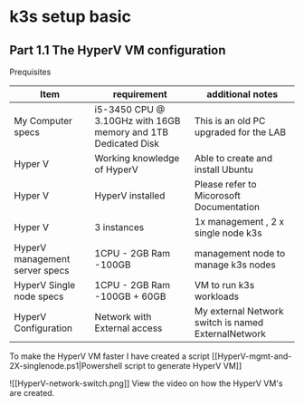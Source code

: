 # k3s setup basic 


## Part 1.1 The HyperV VM configuration

Prequisites

| Item | requirement| additional notes |
|---|---|---|
|My Computer specs | i5-3450 CPU @ 3.10GHz with 16GB memory and 1TB Dedicated Disk  | This is an old PC upgraded for the LAB |
|Hyper V | Working knowledge of HyperV |Able to create and install Ubuntu |
|Hyper V | HyperV installed |Please refer to Micorosoft Documentation|
|Hyper V | 3 instances |1x management , 2 x single node k3s|
|HyperV management server specs| 1CPU - 2GB Ram -100GB | management node to manage k3s nodes|
|HyperV Single node specs| 1CPU - 2GB Ram -100GB + 60GB |VM to run k3s workloads|
|HyperV Configuration| Network with External access |My external Network switch is named ExternalNetwork|

To make the HyperV VM faster I have created a script
[[HyperV-mgmt-and-2X-singlenode.ps1|Powershell script to generate HyperV VM]]




![[HyperV-network-switch.png]]
View the video on how the HyperV VM's are created.
